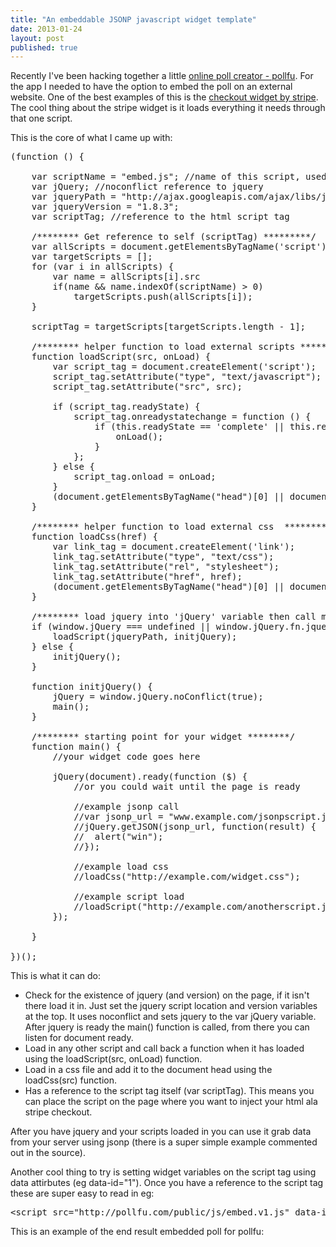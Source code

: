 ```yaml
---
title: "An embeddable JSONP javascript widget template"
date: 2013-01-24
layout: post
published: true
---
```


Recently I've been hacking together a little [online poll creator - pollfu](http://pollfu.com). For the app I needed to have the option to embed the poll on an external website. One of the best examples of this is the [checkout widget by stripe](https://stripe.com/docs/checkout). The cool thing about the stripe widget is it loads everything it needs through that one script.  

This is the core of what I came up with:

<pre class="pretty-print">
(function () {

    var scriptName = &quot;embed.js&quot;; //name of this script, used to get reference to own tag
    var jQuery; //noconflict reference to jquery
    var jqueryPath = &quot;http://ajax.googleapis.com/ajax/libs/jquery/1.8.3/jquery.min.js&quot;; 
    var jqueryVersion = &quot;1.8.3&quot;;
    var scriptTag; //reference to the html script tag

    /******** Get reference to self (scriptTag) *********/
    var allScripts = document.getElementsByTagName(&#39;script&#39;);
    var targetScripts = [];
    for (var i in allScripts) {
        var name = allScripts[i].src
        if(name &amp;&amp; name.indexOf(scriptName) &gt; 0)
            targetScripts.push(allScripts[i]);
    }

    scriptTag = targetScripts[targetScripts.length - 1];

    /******** helper function to load external scripts *********/
    function loadScript(src, onLoad) {
        var script_tag = document.createElement(&#39;script&#39;);
        script_tag.setAttribute(&quot;type&quot;, &quot;text/javascript&quot;);
        script_tag.setAttribute(&quot;src&quot;, src);

        if (script_tag.readyState) {
            script_tag.onreadystatechange = function () {
                if (this.readyState == &#39;complete&#39; || this.readyState == &#39;loaded&#39;) {
                    onLoad();
                }
            };
        } else {
            script_tag.onload = onLoad;
        }
        (document.getElementsByTagName(&quot;head&quot;)[0] || document.documentElement).appendChild(script_tag);
    }

    /******** helper function to load external css  *********/
    function loadCss(href) {
        var link_tag = document.createElement(&#39;link&#39;);
        link_tag.setAttribute(&quot;type&quot;, &quot;text/css&quot;);
        link_tag.setAttribute(&quot;rel&quot;, &quot;stylesheet&quot;);
        link_tag.setAttribute(&quot;href&quot;, href);
        (document.getElementsByTagName(&quot;head&quot;)[0] || document.documentElement).appendChild(script_tag);
    }

    /******** load jquery into &#39;jQuery&#39; variable then call main ********/
    if (window.jQuery === undefined || window.jQuery.fn.jquery !== jqueryVersion) {
        loadScript(jqueryPath, initjQuery);
    } else {
        initjQuery();
    }

    function initjQuery() {
        jQuery = window.jQuery.noConflict(true);
        main();
    }

    /******** starting point for your widget ********/
    function main() {
		//your widget code goes here
	
        jQuery(document).ready(function ($) {
			//or you could wait until the page is ready
			
			//example jsonp call
			//var jsonp_url = &quot;www.example.com/jsonpscript.js?callback=?&quot;;
			//jQuery.getJSON(jsonp_url, function(result) {
			//	alert(&quot;win&quot;);
			//});
			
			//example load css
			//loadCss(&quot;http://example.com/widget.css&quot;);
			
			//example script load
			//loadScript(&quot;http://example.com/anotherscript.js&quot;, function() { /* loaded */ });
        });
		
    }

})();
</pre>

This is what it can do:
 
* Check for the existence of jquery (and version) on the page, if it isn't there load it in. Just set the jquery script location and version variables at the top. It uses noconflict and sets jquery to the var jQuery variable. After jquery is ready the main() function is called, from there you can listen for document ready.
* Load in any other script and call back a function when it has loaded using the loadScript(src, onLoad) function.
* Load in a css file and add it to the document head using the loadCss(src) function.
* Has a reference to the script tag itself (var scriptTag). This means you can place the script on the page where you want to inject your html ala stripe checkout.

After you have jquery and your scripts loaded in you can use it grab data from your server using jsonp (there is a super simple example commented out in the source). 

Another cool thing to try is setting widget variables on the script tag using data attirbutes (eg data-id="1"). Once you have a reference to the script tag these are super easy to read in eg:

<pre>
&lt;script src=&quot;http://pollfu.com/public/js/embed.v1.js&quot; data-id=&quot;9&quot;&gt;&lt;/script&gt;
</pre>

This is an example of the end result embedded poll for pollfu:

<div>
<script src="http://pollfu.com/public/js/embed.v1.js" data-id="9"> </script>
</div>